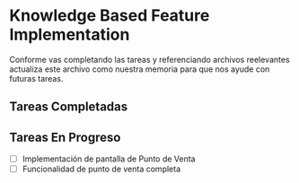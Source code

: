 # Knowledge Based Feature Implementation

Conforme vas completando las tareas y referenciando archivos reelevantes actualiza este archivo como nuestra memoria para que nos ayude con futuras tareas.

## Tareas Completadas

## Tareas En Progreso

- [ ] Implementación de pantalla de Punto de Venta
- [ ] Funcionalidad de punto de venta completa
